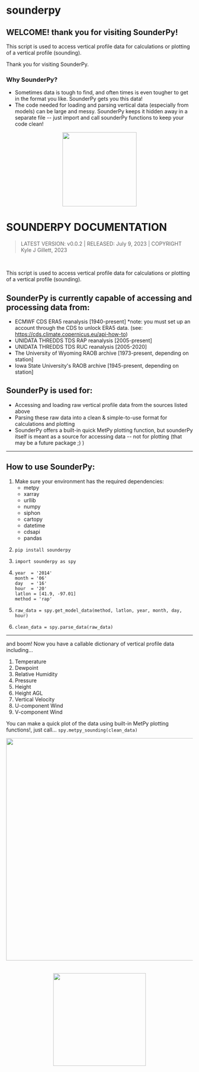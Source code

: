 # sounderpy

## WELCOME! thank you for visiting SounderPy!
This script is used to access vertical profile data for calculations or plotting of a vertical profile (sounding). 

Thank you for visiting SounderPy.

### Why SounderPy?
+ Sometimes data is tough to find, and often times is even tougher to get in the format you like. SounderPy gets you this data!
+ The code needed for loading and parsing vertical data (especially from models) can be large and messy. SounderPy keeps it hidden away in a separate file -- just import and call sounderPy functions to keep your code clean!

<div align='center'>
<img src="https://github.com/kylejgillett/sounderpy/assets/100786530/2e9477c9-e36a-4163-accb-fe46780058dd" width="200">
</div>

# SOUNDERPY DOCUMENTATION
  > LATEST VERSION: v0.0.2  |  RELEASED: July 9, 2023  |  COPYRIGHT Kyle J Gillett, 2023
<br>

This script is used to access vertical profile data for calculations or plotting of a vertical profile (sounding). 

## SounderPy is currently capable of accessing and processing data from:

- ECMWF CDS ERA5 reanalysis [1940-present] *note: you must set up an account through the CDS to unlock ERA5 data. (see: https://cds.climate.copernicus.eu/api-how-to)
- UNIDATA THREDDS TDS RAP reanalysis [2005-present]
- UNIDATA THREDDS TDS RUC reanalysis [2005-2020]
- The University of Wyoming RAOB archive [1973-present, depending on station]
- Iowa State University's RAOB archive [1945-present, depending on station]

## SounderPy is used for:
- Accessing and loading raw vertical profile data from the sources listed above
- Parsing these raw data into a clean & simple-to-use format for calculations and plotting
- SounderPy offers a built-in quick MetPy plotting function, but sounderPy itself is meant as a source for accessing data -- not for plotting (that may be a future package ;) )
-------
## How to use SounderPy:
1. Make sure your environment has the required dependencies:
   -  metpy
   -  xarray
   -  urllib
   -  numpy
   -  siphon
   -  cartopy
   -  datetime
   -  cdsapi
   -  pandas
2. ```
   pip install sounderpy
   ```
3. ```
   import sounderpy as spy
   ```
4. ```
   year  = '2014'
   month = '06'
   day   = '16'
   hour  = '20'
   latlon = [41.9, -97.01]
   method = 'rap'
   ```
5. ```
   raw_data = spy.get_model_data(method, latlon, year, month, day, hour)
   ```
6. ```
   clean_data = spy.parse_data(raw_data)
   ```
------
  and boom! Now you have a callable dictionary of vertical profile data including... 
1. Temperature
2. Dewpoint
3. Relative Humidity
4. Pressure
5. Height 
6. Height AGL
7. Vertical Velocity
8. U-component Wind 
9. V-component Wind

You can make a quick plot of the data using built-in MetPy plotting functions!, just call...
`spy.metpy_sounding(clean_data)`
<div align="center">
<img src="https://raw.githubusercontent.com/kylejgillett/sounderpy/main/images/example_RAP_0427201122z.png" width="600">
</div>
<br>
<br>
<div align="center">
<img src="https://github.com/kylejgillett/sounderpy/assets/100786530/2e9477c9-e36a-4163-accb-fe46780058dd" width="250">
</div>
